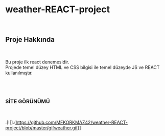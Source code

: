 
<h1>  weather-REACT-project </h1> </br>

<h2> Proje Hakkında </h2> </br>
<p> Bu proje ilk react denemesidir. </br>
Projede temel düzey HTML ve CSS bilgisi ile temel düzeyde JS ve REACT kullanılmıştır. </p> </br> </br>

<h3> SİTE GÖRÜNÜMÜ </h3> </br>

.[![].(https://github.com/MFKORKMAZ42/weather-REACT-project/blob/master/gifweather.gif)]
